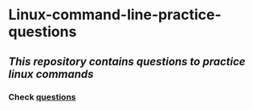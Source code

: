 # Linux-command-line-practice-questions

## _This repository contains questions to practice linux commands_
### Check [questions](questions_and_answers.md)
